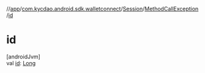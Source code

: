 //[app](../../../../index.md)/[com.kycdao.android.sdk.walletconnect](../../index.md)/[Session](../index.md)/[MethodCallException](index.md)/[id](id.md)

# id

[androidJvm]\
val [id](id.md): [Long](https://kotlinlang.org/api/latest/jvm/stdlib/kotlin/-long/index.html)

